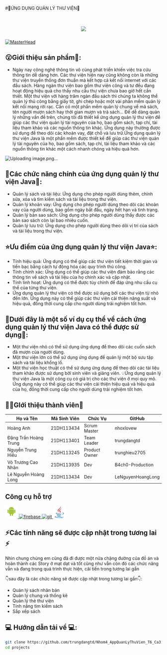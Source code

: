 #📘ỨNG DỤNG QUẢN LÝ THƯ VIỆN📖
<h1 align="center">
    <img src="https://readme-typing-svg.herokuapp.com/?font=Righteous&size=35&center=true&vCenter=true&width=500&height=70&duration=4000&lines=Xin+Chào+Mọi+Người!+👋;📘+Đến+Với+App+Quản+Lý+Thư+Viện!+📖"/>
</h1>

[![MasterHead](https://firebasestorage.googleapis.com/v0/b/flexi-coding.appspot.com/o/dempgi7-520f8d5f-63d4-4453-8822-dbc149ae27f8.gif?alt=media&token=91c0c7b2-93c3-4029-b011-1a8703c5730d)](https://rishavchanda.io)

## 😮Giới thiệu sản phẩm🐠:

- Ngày nay công nghệ thông tin vô cùng phát triển khiến việc tra cứu thông tin dễ dàng hơn. Các thư viện hiện nay cũng không còn là những thư viện truyền thống đơn thuần mà kết hợp cả kết nối internet với các đầu sách. Hàng ngàn thư viện bao gồm thư viện công và tư đều đang hoạt động hiệu quả cho thấy nhu cầu thư viện chưa bao giờ hết cần thiết. Một thư viện với hàng trăm ngàn đầu sách thì chúng ta không thể quản lý thủ công bằng giấy tờ, ghi chép hoặc một vài phần mềm quản lý kết nối mạng rời rạc. Cần có một phần mềm quản lý chung về mã sách, tên người mượn sách hay thời gian mượn và trả sách… Để dễ dàng quản lý những vấn đề trên, chúng tôi đã thiết kế ứng dụng quản lý thư viện để giúp các thư viện quản lý tài nguyên của họ, bao gồm sách, tạp chí, tài liệu tham khảo và các nguồn thông tin khác. Ứng dụng này thường được sử dụng để theo dõi các khoản vay, đặt chỗ và lưu trữ.Ứng dụng quản lý thư viện Java là một phần mềm được thiết kế để giúp các thư viện quản lý tài nguyên của họ, bao gồm sách, tạp chí, tài liệu tham khảo và các nguồn thông tin khác một cách nhanh chóng và hiệu quả hơn.
  
 ![Uploading image.png…](https://images2.alphacoders.com/261/26102.jpg)


## 🤖Các chức năng chính của ứng dụng quản lý thư viện Java🤖:
- Quản lý sách và tài liệu: Ứng dụng cho phép người dùng thêm, chỉnh sửa, xóa và tìm kiếm sách và tài liệu trong thư viện.
- Quản lý khoản vay: Ứng dụng cho phép người dùng theo dõi các khoản vay của người dùng, bao gồm ngày bắt đầu, ngày hết hạn và tình trạng.
- Quản lý bản sao sách: Ứng dụng cho phép người dùng thấy được các bản sao sách còn lại bao nhiêu cuốn.
- Quản lý lưu trữ: Ứng dụng cho phép người dùng theo dõi vị trí của sách và tài liệu trong thư viện.

## ⭐Ưu điểm của ứng dụng quản lý thư viện Java⭐:
- Tính hiệu quả: Ứng dụng có thể giúp các thư viện tiết kiệm thời gian và tiền bạc bằng cách tự động hóa các quy trình thủ công.
- Tính chính xác: Ứng dụng có thể giúp các thư viện đảm bảo rằng các thông tin về sách và tài liệu của họ chính xác và cập nhật.
- Tính linh hoạt: Ứng dụng có thể được tùy chỉnh để đáp ứng nhu cầu cụ thể của từng thư viện.
- Ứng dụng quản lý thư viện có thể được sử dụng bởi các thư viện từ nhỏ đến lớn. Ứng dụng này có thể giúp các thư viện cải thiện năng suất và hiệu quả, đồng thời cung cấp cho người dùng trải nghiệm tốt hơn.

## 🔻Dưới đây là một số ví dụ cụ thể về cách ứng dụng quản lý thư viện Java có thể được sử dụng🔻:

- Một thư viện nhỏ có thể sử dụng ứng dụng để theo dõi các cuốn sách đã mượn của người dùng.
- Một thư viện lớn có thể sử dụng ứng dụng để quản lý một bộ sưu tập sách và tài liệu khổng lồ.
- Một thư viện học thuật có thể sử dụng ứng dụng để theo dõi các tài liệu tham khảo được sử dụng bởi sinh viên và giảng viên.
💡Ứng dụng quản lý thư viện Java là một công cụ có giá trị cho các thư viện ở mọi quy mô. Ứng dụng này có thể giúp các thư viện cải thiện hiệu quả và hiệu quả của họ, đồng thời cung cấp cho người dùng trải nghiệm tốt hơn.

## 🧑‍🦱GIới thiệu thành viên🧔
| Họ và Tên        | Mã Sinh Viên | Chức Vụ | GitHub |
| ---------------- | ------------ | ------------ | ------------ |
| Hoàng Anh        | 21DH113434   | Scrum Master| nhoxlovew |
| Đặng Trần Hoàng Trung  | 21DH113401   | Team Leader| trungdangtd |
| Nguyễn Trung Hiếu      | 21DH113245   | Product Owner| trunghieu2705 |
| Võ Trương Cao Nhân     | 21DH113935   | Dev| B4ch0-Production |
| Lê Nguyễn Hoàng Long   | 21DH113434   | Dev| LeNguyenHoangLong |
## Công cụ hỗ trợ

<p align="left"> <a href="https://developer.android.com" target="_blank" rel="noreferrer"> <img src="https://raw.githubusercontent.com/devicons/devicon/master/icons/android/android-original-wordmark.svg" alt="android" width="40" height="40"/> </a> <a href="https://firebase.google.com/" target="_blank" rel="noreferrer"> <img src="https://www.vectorlogo.zone/logos/firebase/firebase-icon.svg" alt="firebase" width="40" height="40"/> </a> <a href="https://git-scm.com/" target="_blank" rel="noreferrer"> <img src="https://www.vectorlogo.zone/logos/git-scm/git-scm-icon.svg" alt="git" width="40" height="40"/> </a> <a href="https://www.java.com" target="_blank" rel="noreferrer"> <img src="https://raw.githubusercontent.com/devicons/devicon/master/icons/java/java-original.svg" alt="java" width="40" height="40"/> </a> </p>

## ⚡Các tính năng sẽ được cập nhật trong tương lai ⚡
Nhìn chung chúng em cũng đã đi được một nửa chặng đường của đồ án và hoàn thành các Story ở mạt dạt và tốt cũng như vẫn còn đó các chức năng vẫn và đang trong quá trình thực hiện, cãi tiến trong tương lai gần

👇sau đây là các chức năng sẽ được cập nhật trong tương lai gần👇:
- Quản lý sách nhân bản
- Quản lý chung và thống kê
- Quản lý thẻ thư viện
- Tính năng tìm kiếm sách
- Sắp xếp sách 
## 💻 Hướng dẫn tải về 💻:
```bash
git clone https://github.com/trungdangtd/Nhom4_AppQuanLyThuVien_T6_Ca3.git
cd projects
```
